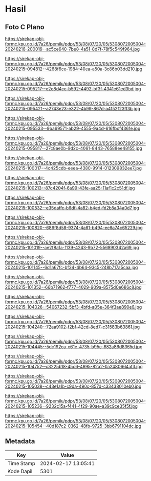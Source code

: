 # Hasil

## Foto C Plano

https://sirekap-obj-formc.kpu.go.id/7a26/pemilu/pdpr/53/08/07/20/05/5308072005004-20240216-200019--ac5ce640-7be8-4a51-8d7f-78f5c549f964.jpg

https://sirekap-obj-formc.kpu.go.id/7a26/pemilu/pdpr/53/08/07/20/05/5308072005004-20240215-094812--4268f6ce-1984-40ea-a50a-3c86b03dd210.jpg

https://sirekap-obj-formc.kpu.go.id/7a26/pemilu/pdpr/53/08/07/20/05/5308072005004-20240215-095217--e2e8d4cc-b592-4492-bf3f-4341e61ed3bd.jpg

https://sirekap-obj-formc.kpu.go.id/7a26/pemilu/pdpr/53/08/07/20/05/5308072005004-20240215-095421--a2743e23-e322-4b99-867d-a4152f23ff3b.jpg

https://sirekap-obj-formc.kpu.go.id/7a26/pemilu/pdpr/53/08/07/20/05/5308072005004-20240215-095533--9ba69571-ab29-4555-9a4d-616fbcf4361e.jpg

https://sirekap-obj-formc.kpu.go.id/7a26/pemilu/pdpr/53/08/07/20/05/5308072005004-20240215-095817--27c8ae0b-9d2c-4061-8443-76588ee48155.jpg

https://sirekap-obj-formc.kpu.go.id/7a26/pemilu/pdpr/53/08/07/20/05/5308072005004-20240215-100017--4c425cdb-eeea-4380-9914-012309832ee7.jpg

https://sirekap-obj-formc.kpu.go.id/7a26/pemilu/pdpr/53/08/07/20/05/5308072005004-20240215-100213--87c4204f-6a99-43fe-aa25-11af1c2c51df.jpg

https://sirekap-obj-formc.kpu.go.id/7a26/pemilu/pdpr/53/08/07/20/05/5308072005004-20240215-100532--e35daffc-b6df-4a82-b4ed-fd2b5a34a0d7.jpg

https://sirekap-obj-formc.kpu.go.id/7a26/pemilu/pdpr/53/08/07/20/05/5308072005004-20240215-100820--686f8d58-9374-4a61-b494-ee6a74c65229.jpg

https://sirekap-obj-formc.kpu.go.id/7a26/pemilu/pdpr/53/08/07/20/05/5308072005004-20240215-101019--ae2f8a1a-f139-4243-9b72-556890342a69.jpg

https://sirekap-obj-formc.kpu.go.id/7a26/pemilu/pdpr/53/08/07/20/05/5308072005004-20240215-101145--6d1a67fc-bf34-4b64-93c5-248b717a5caa.jpg

https://sirekap-obj-formc.kpu.go.id/7a26/pemilu/pdpr/53/08/07/20/05/5308072005004-20240215-101352--66b71962-f777-4029-909a-8575d0e686c8.jpg

https://sirekap-obj-formc.kpu.go.id/7a26/pemilu/pdpr/53/08/07/20/05/5308072005004-20240215-104026--54067232-5bf3-4bfd-a05e-364f3ae890e6.jpg

https://sirekap-obj-formc.kpu.go.id/7a26/pemilu/pdpr/53/08/07/20/05/5308072005004-20240215-104240--72aa9102-f2bf-42cd-8ed7-c31583b63861.jpg

https://sirekap-obj-formc.kpu.go.id/7a26/pemilu/pdpr/53/08/07/20/05/5308072005004-20240215-104445--5dc192ea-c61e-4735-b95c-882a86d8365d.jpg

https://sirekap-obj-formc.kpu.go.id/7a26/pemilu/pdpr/53/08/07/20/05/5308072005004-20240215-104752--c3225b18-45c6-4995-82a2-0a2480664af3.jpg

https://sirekap-obj-formc.kpu.go.id/7a26/pemilu/pdpr/53/08/07/20/05/5308072005004-20240215-105038--c43e1a1b-c9da-490c-857d-c33438010eb0.jpg

https://sirekap-obj-formc.kpu.go.id/7a26/pemilu/pdpr/53/08/07/20/05/5308072005004-20240215-105236--9232c15a-f441-4f29-90ae-a39c9ce35f5f.jpg

https://sirekap-obj-formc.kpu.go.id/7a26/pemilu/pdpr/53/08/07/20/05/5308072005004-20240215-105454--40d187c2-0362-48fb-9725-3bb6791104dc.jpg


## Metadata

| Key        | Value               |
| ---------- | ------------------- |
| Time Stamp | 2024-02-17 13:05:41 |
| Kode Dapil | 5301                |



